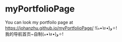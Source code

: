 # myPortfolioPage
You can look my portfoilo page at https://johanzhu.github.io/myPortfolioPage/
!(๑•̀ㅂ•́)و✧!</br>
我的导航首页~自制(๑•̀ㅂ•́)و✧!
